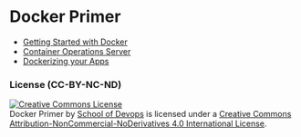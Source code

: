 # Docker Primer


* [Getting Started with Docker ](https://github.com/schoolofdevops/book-docker-primer/blob/master/manuscript/chapter4-getting_started.md)  
* [Container Operations Server](https://github.com/schoolofdevops/book-docker-primer/blob/master/manuscript/chapter5-container_operations.md)
* [Dockerizing your Apps](https://github.com/schoolofdevops/book-docker-primer/blob/master/manuscript/chapter6-dockerizing-your-apps.md)  


### License (CC-BY-NC-ND)

<a rel="license" href="http://creativecommons.org/licenses/by-nc-nd/4.0/"><img alt="Creative Commons License" style="border-width:0" src="https://i.creativecommons.org/l/by-nc-nd/4.0/88x31.png" /></a><br /><span xmlns:dct="http://purl.org/dc/terms/" property="dct:title">Docker Primer</span> by <a xmlns:cc="http://creativecommons.org/ns#" href="www.schoolofdevops.com" property="cc:attributionName" rel="cc:attributionURL">School of Devops</a> is licensed under a <a rel="license" href="http://creativecommons.org/licenses/by-nc-nd/4.0/">Creative Commons Attribution-NonCommercial-NoDerivatives 4.0 International License</a>.
